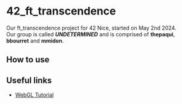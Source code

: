 # 42_ft_transcendence
Our ft_transcendence project for 42 Nice, started on May 2nd 2024.  
Our group is called ***UNDETERMINED*** and is comprised of **thepaqui**, **bbourret** and **mmidon**.

## How to use



## Useful links

- [WebGL Tutorial](https://webglfundamentals.org/webgl/lessons/fr/)

